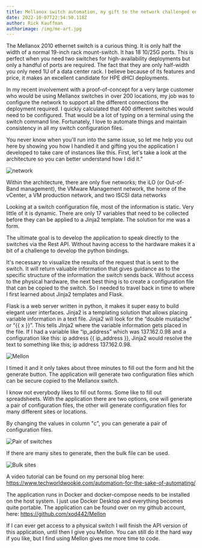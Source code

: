 ```yaml
---
title: Mellanox switch automation, my gift to the network challenged engineers
date: 2022-10-07T22:54:50.118Z
author: Rick Kauffman
authorimage: /img/me-art.jpg
---
```

T﻿he Mellanox 2010 ethernet switch is a curious thing. It is only half the width of a normal 19-inch rack mount-switch. It has 18 10/25G ports. This is perfect when you need two switches for high-availability deployments but only a handful of ports are required. The fact that they are only half-width you only need 1U of  a data center rack. I believe because of its features and price, it makes an excellent candidate for HPE dHCI deployments. 

In my recent involvement with a proof-of-concept for a very large customer who would be using Mellanox switches in over 200 locations, my job was to configure the network to support all the different connections the deployment required. I quickly calculated that 400 different switches would need to be configured. That would be a lot of typing on a terminal using the switch command line. Fortunately, I love to automate things and maintain consistency in all my switch configuration files.

You never know when you'll run into the same issue, so let me help you out here by showing you how I handled it and gifting you the application I developed to take care of instances like this. First, let's take a look at the architecture so you can better understand how I did it."



![](/img/network_760x435.png "network")

Within the architecture, there are only five networks; the iLO (or Out-of-Band management), the VMware Management network, the home of the vCenter, a VM production network, and two ISCSI data networks

Looking at a switch configuration file, most of the information is static. Very little of it is dynamic. There are only 17 variables that need to be collected before they can be applied to a Jinja2 template. The solution for me was a form.

The ultimate goal is to develop the application to speak directly to the switches via the Rest API. Without having access to the hardware makes it a bit of a challenge to develop the python bindings.

It's necessary to visualize the results of the request that is sent to the switch. It will return valuable information that gives guidance as to the specific structure of the information the switch sends back. Without access to the physical hardware, the next best thing is to create a configuration file that can be copied to the switch.  So I needed to travel back in time to where I first learned about Jinja2 templates and Flask. 

Flask is a web server written in python, it makes it super easy to build elegant user interfaces. Jinja2 is a templating solution that allows placing variable information in a text file. Jinja2 will look for the “double mustache” or “{{ x }}”. This tells JInja2 where the variable information gets placed in the file. If I had a variable like “ip_address” which was 137.162.0.98 and a configuration like this: ip address {{ ip_address }}, Jinja2 would resolve the text to something like this; ip address 137.162.0.98.   



![](/img/form_597x384.png "Mellon")

I﻿ timed it and it only takes about three minutes to fill out the form and hit the generate button. The application will generate two configuration files which can be secure copied to the Mellanox switch.

I﻿ know not everybody likes to fill out forms. Some like to fill out spreadsheets. With the application there are two options, one will generate a pair of configuration files, the other will generate configuration files for many different sites or locations. 

B﻿y changing the values in column "c", you can generate a pair of configuration files.

![](/img/pair.png "Pair of switches")

I﻿f there are many sites to generate, then the bulk file can be used.

![](/img/bulk.png "Bulk sites")

A﻿ video tutorial can be found on  my personal blog here: <https://www.techworldwookie.com/automation-for-the-sake-of-automating/>

The application runs in Docker and docker-compose needs to be installed on the host system. I just use Docker Desktop and everything becomes quite portable. The application can be found over on my github account, here: <https://github.com/xod442/Mellon>

If I can ever get access to a physical switch I will finish the API version of this application, until then I give you Mellon. You can still do it the hard way if you like, but I find using Mellon gives me more time to code.